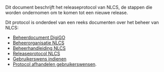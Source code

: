 Dit document beschrijft het releaseprotocol van NLCS, de stappen die worden ondernomen om te komen tot een nieuwe release.

Dit protocol is onderdeel van een reeks documenten over het beheer van NLCS:


* [Beheerdocument DigiGO](https://www.bimloket.nl//documents/Beheerdocument_open_BIM-standaarden_v1_8.pdf)
* [Beheerorganisatie NLCS](https://www.bimloket.nl/p/434/Organisatie-beheer)
* [Beheerhandleiding NLCS](https://nl-digigo.github.io/NLCS/managementmanual)
* [Releaseprotocol NLCS](https://nl-digigo.github.io/NLCS/releaseprotocol)
* [Gebruikerswens indienen](https://github.com/nl-digigo/NLCS/issues)
* [Protocol afhandelen gebruikerswensen](https://github.com/nl-digigo/NLCS/blob/main/instructies/RASCI%20Github%20issues%20NLCS.pdf).